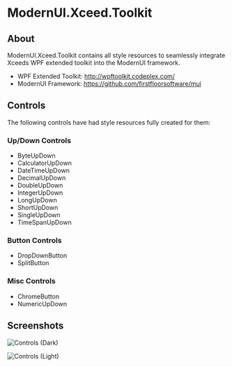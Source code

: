 # ModernUI.Xceed.Toolkit

## About

ModernUI.Xceed.Toolkit contains all style resources to seamlessly integrate Xceeds WPF extended toolkit into the ModernUI framework.

 * WPF Extended Toolkit: http://wpftoolkit.codeplex.com/
 * ModernUI Framework: https://github.com/firstfloorsoftware/mui

## Controls

The following controls have had style resources fully created for them:

### Up/Down Controls

 * ByteUpDown
 * CalculatorUpDown
 * DateTimeUpDown
 * DecimalUpDown
 * DoubleUpDown
 * IntegerUpDown
 * LongUpDown
 * ShortUpDown
 * SingleUpDown
 * TimeSpanUpDown
 
### Button Controls

 * DropDownButton
 * SplitButton
 
### Misc Controls

 * ChromeButton
 * NumericUpDown

## Screenshots

![Controls (Dark)](https://raw.githubusercontent.com/samoatesgames/mui.extended.toolkit/master/Screenshots/Dark-Example.png "Controls (Dark)")

![Controls (Light)](https://raw.githubusercontent.com/samoatesgames/mui.extended.toolkit/master/Screenshots/Light-Example.png "Controls (Light)")
